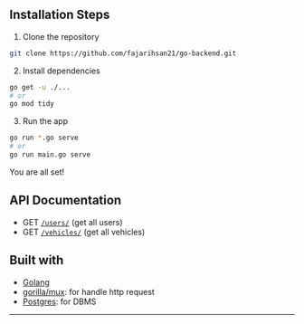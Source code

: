## Installation Steps

1. Clone the repository

```bash
git clone https://github.com/fajarihsan21/go-backend.git
```

2. Install dependencies

```bash
go get -u ./...
# or
go mod tidy
```

3. Run the app

```bash
go run *.go serve
# or
go run main.go serve
```

You are all set!


## API Documentation
- GET [`/users/`](https://my-go-backend.herokuapp.com/users/) (get all users)
- GET [`/vehicles/`](https://my-go-backend.herokuapp.com/vehicles/) (get all vehicles)

## Built with

-   [Golang](https://go.dev/)
-   [gorilla/mux](https://github.com/gorilla/mux): for handle http request
-   [Postgres](https://www.postgresql.org/): for DBMS

<hr>

